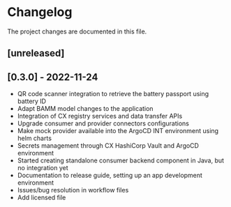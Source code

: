 # Changelog
The project changes are documented in this file.


## [unreleased]

## [0.3.0] - 2022-11-24

- QR code scanner integration to retrieve the battery passport using battery ID
- Adapt BAMM model changes to the application
- Integration of CX registry services and data transfer APIs
- Upgrade consumer and provider connectors configurations
- Make mock provider available into the ArgoCD INT environment using helm charts
- Secrets management through CX HashiCorp Vault and ArgoCD environment
- Started creating standalone consumer backend component in Java, but no integration yet
- Documentation to release guide, setting up an app development environment
- Issues/bug resolution in workflow files
- Add licensed file
